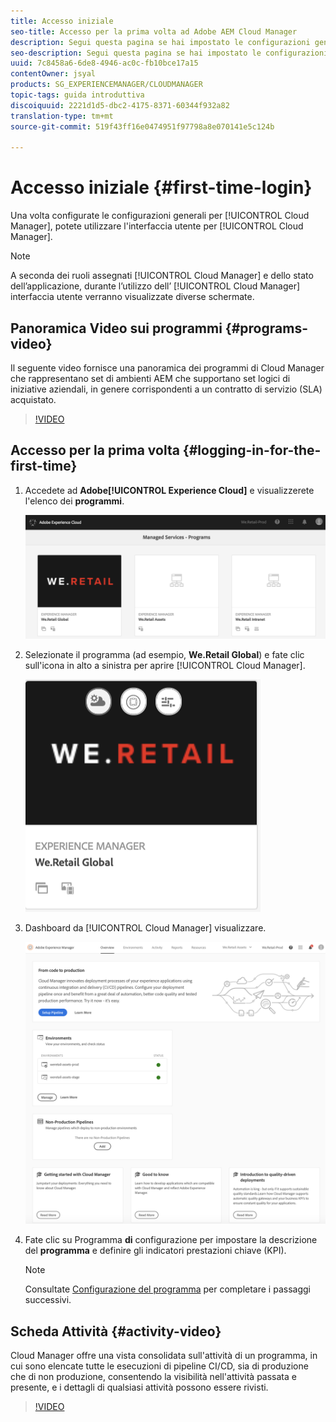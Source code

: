 ```yaml
---
title: Accesso iniziale
seo-title: Accesso per la prima volta ad Adobe AEM Cloud Manager
description: Segui questa pagina se hai impostato le configurazioni generali e sei pronto a utilizzare Cloud Manager per la prima volta.
seo-description: Segui questa pagina se hai impostato le configurazioni generali e sei pronto a utilizzare Adobe AEM Cloud Manager per la prima volta.
uuid: 7c8458a6-6de8-4946-ac0c-fb10bce17a15
contentOwner: jsyal
products: SG_EXPERIENCEMANAGER/CLOUDMANAGER
topic-tags: guida introduttiva
discoiquuid: 2221d1d5-dbc2-4175-8371-60344f932a82
translation-type: tm+mt
source-git-commit: 519f43ff16e0474951f97798a8e070141e5c124b

---
```



# Accesso iniziale {#first-time-login}

Una volta configurate le configurazioni generali per [!UICONTROL Cloud Manager], potete utilizzare l'interfaccia utente per [!UICONTROL Cloud Manager].

>[!NOTE]
>
>A seconda dei ruoli assegnati [!UICONTROL Cloud Manager] e dello stato dell’applicazione, durante l’utilizzo dell’ [!UICONTROL Cloud Manager] interfaccia utente verranno visualizzate diverse schermate.

## Panoramica Video sui programmi {#programs-video}

Il seguente video fornisce una panoramica dei programmi di Cloud Manager che rappresentano set di ambienti AEM che supportano set logici di iniziative aziendali, in genere corrispondenti a un contratto di servizio (SLA) acquistato.

>[!VIDEO](https://video.tv.adobe.com/v/26313/?captions=ita)

## Accesso per la prima volta {#logging-in-for-the-first-time}

1. Accedete ad **Adobe[!UICONTROL Experience Cloud]** e visualizzerete l'elenco dei **programmi**.

   ![](assets/screen_shot_2018-06-04at120643pm.png)

1. Selezionate il programma (ad esempio, **We.Retail Global**) e fate clic sull'icona in alto a sinistra per aprire [!UICONTROL Cloud Manager].

   ![](assets/screen_shot_2018-06-04at12611pm.png)

1. Dashboard da [!UICONTROL Cloud Manager] visualizzare.

   ![](assets/FirstLogin1.png)

1. Fate clic su Programma **di** configurazione per impostare la descrizione del **programma** e definire gli indicatori prestazioni chiave (KPI).

   >[!NOTE]
   >
   >Consultate [Configurazione del programma](https://helpx.adobe.com/experience-manager/cloud-manager/using/setting-up-program.html) per completare i passaggi successivi.

## Scheda Attività {#activity-video}

Cloud Manager offre una vista consolidata sull'attività di un programma, in cui sono elencate tutte le esecuzioni di pipeline CI/CD, sia di produzione che di non produzione, consentendo la visibilità nell'attività passata e presente, e i dettagli di qualsiasi attività possono essere rivisti.

>[!VIDEO](https://video.tv.adobe.com/v/26313/?captions=ita)